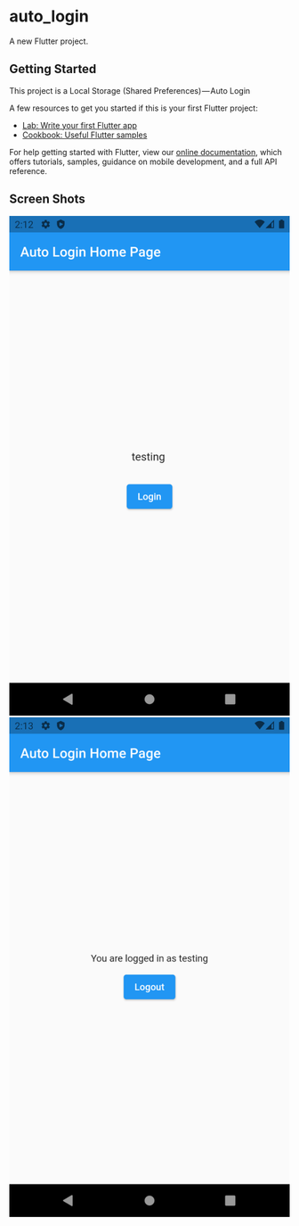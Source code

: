 # auto_login

A new Flutter project.

## Getting Started

This project is a Local Storage (Shared Preferences) — Auto Login

A few resources to get you started if this is your first Flutter project:

- [Lab: Write your first Flutter app](https://flutter.dev/docs/get-started/codelab)
- [Cookbook: Useful Flutter samples](https://flutter.dev/docs/cookbook)

For help getting started with Flutter, view our
[online documentation](https://flutter.dev/docs), which offers tutorials,
samples, guidance on mobile development, and a full API reference.

## Screen Shots

![](https://github.com/9gl/flutter_projects/blob/main/android_ios/auto_login/output/Screenshot_1632732168.png)
![](https://github.com/9gl/flutter_projects/blob/main/android_ios/auto_login/output/Screenshot_1632732216.png)
